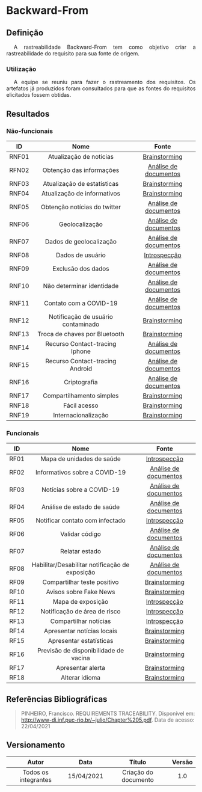 # Backward-From


## Definição

<div style="text-indent: 20px; text-align: justify">
A rastreabilidade Backward-From tem como objetivo criar a rastreabilidade do requisito para sua fonte de origem.

</div>

### Utilização

<div style="text-indent: 20px; text-align: justify">
A equipe se reuniu para fazer o rastreamento dos requisitos. Os artefatos já produzidos foram consultados para que as fontes do requisitos elicitados fossem obtidas.

</div>

## Resultados

### Não-funcionais
| ID | Nome | Fonte 
| :--------: | :--------: | :-------:|
|RNF01 |Atualização de notícias |[Brainstorming](https://requisitos-de-software.github.io/2020.2-Coronavirus-SUS/elicita%C3%A7%C3%A3o/brainstorming/#resultados)| | Organizacional|
|RFN02 |Obtenção das informações|  [Análise de documentos](https://requisitos-de-software.github.io/2020.2-Coronavirus-SUS/elicita%C3%A7%C3%A3o/analiseDeDocumentos/)| | Organizacional | 
|RNF03 |Atualização de estatísticas |[Brainstorming](https://requisitos-de-software.github.io/2020.2-Coronavirus-SUS/elicita%C3%A7%C3%A3o/brainstorming/#resultados)| | Organizacional |
|RNF04 |Atualização de informativos|[Brainstorming](https://requisitos-de-software.github.io/2020.2-Coronavirus-SUS/elicita%C3%A7%C3%A3o/brainstorming/#resultados)| | Organizacional|
|RNF05 |Obtenção notícias do twitter|[Análise de documentos](https://requisitos-de-software.github.io/2020.2-Coronavirus-SUS/elicita%C3%A7%C3%A3o/analiseDeDocumentos/)| | Organizacional |
|RNF06 |Geolocalização|[Análise de documentos](https://requisitos-de-software.github.io/2020.2-Coronavirus-SUS/elicita%C3%A7%C3%A3o/analiseDeDocumentos/)| | Desenvolvimento |
|RNF07 |Dados de geolocalização|[Análise de documentos](https://requisitos-de-software.github.io/2020.2-Coronavirus-SUS/elicita%C3%A7%C3%A3o/analiseDeDocumentos/#documento-analisado-amplifica-digital)| | Ambiental |
|RNF08 |Dados de usuário|[Introspecção](https://requisitos-de-software.github.io/2020.2-Coronavirus-SUS/elicita%C3%A7%C3%A3o/analiseDeDocumentos/)||  |
|RNF09 |Exclusão dos dados|[Análise de documentos](https://requisitos-de-software.github.io/2020.2-Coronavirus-SUS/elicita%C3%A7%C3%A3o/analiseDeDocumentos/)|
|RNF10 |Não determinar identidade|[Análise de documentos](https://requisitos-de-software.github.io/2020.2-Coronavirus-SUS/elicita%C3%A7%C3%A3o/analiseDeDocumentos/)|
|RNF11 |Contato com a COVID-19|[Análise de documentos](https://requisitos-de-software.github.io/2020.2-Coronavirus-SUS/elicita%C3%A7%C3%A3o/analiseDeDocumentos/)|
|RNF12 |Notificação de usuário contaminado|[Brainstorming](https://requisitos-de-software.github.io/2020.2-Coronavirus-SUS/elicita%C3%A7%C3%A3o/brainstorming/#resultados)|
|RNF13 |Troca de chaves por Bluetooth|[Brainstorming](https://requisitos-de-software.github.io/2020.2-Coronavirus-SUS/elicita%C3%A7%C3%A3o/brainstorming/#resultados)|
|RNF14 |Recurso Contact-tracing Iphone|[Análise de documentos](https://requisitos-de-software.github.io/2020.2-Coronavirus-SUS/elicita%C3%A7%C3%A3o/analiseDeDocumentos/)|
|RNF15 |Recurso Contact-tracing Android|[Análise de documentos](https://requisitos-de-software.github.io/2020.2-Coronavirus-SUS/elicita%C3%A7%C3%A3o/analiseDeDocumentos/#documento-analisado-play-store)| | | 
|RNF16 |Criptografia|[Análise de documentos](https://requisitos-de-software.github.io/2020.2-Coronavirus-SUS/elicita%C3%A7%C3%A3o/analiseDeDocumentos/)| | |
|RNF17 |Compartilhamento simples|[Brainstorming](https://requisitos-de-software.github.io/2020.2-Coronavirus-SUS/elicita%C3%A7%C3%A3o/brainstorming/#resultados)| | |
|RNF18 |Fácil acesso|[Brainstorming](https://requisitos-de-software.github.io/2020.2-Coronavirus-SUS/elicita%C3%A7%C3%A3o/brainstorming/#resultados)| | |
|RNF19 |Internacionalização|[Brainstorming](https://requisitos-de-software.github.io/2020.2-Coronavirus-SUS/elicita%C3%A7%C3%A3o/brainstorming/#resultados)|| |

### Funcionais

| ID | Nome |Fonte |
| :--------: | :--------: | :-------: |
|RF01 |Mapa de unidades de saúde | [Introspecção](https://requisitos-de-software.github.io/2020.2-Coronavirus-SUS/elicita%C3%A7%C3%A3o/analiseDeDocumentos/)| | |
|RF02 |Informativos sobre a COVID-19| [Análise de documentos](https://requisitos-de-software.github.io/2020.2-Coronavirus-SUS/elicita%C3%A7%C3%A3o/analiseDeDocumentos/)| | |
|RF03 |Notícias sobre a COVID-19| [Análise de documentos](https://requisitos-de-software.github.io/2020.2-Coronavirus-SUS/elicita%C3%A7%C3%A3o/analiseDeDocumentos/)| | |
|RF04 |Análise de estado de saúde| [Análise de documentos](https://requisitos-de-software.github.io/2020.2-Coronavirus-SUS/elicita%C3%A7%C3%A3o/analiseDeDocumentos/)| | |
|RF05 |Notificar contato com infectado|[Introspecção](https://requisitos-de-software.github.io/2020.2-Coronavirus-SUS/elicita%C3%A7%C3%A3o/analiseDeDocumentos/)| | |
|RF06 |Validar código | [Análise de documentos](https://requisitos-de-software.github.io/2020.2-Coronavirus-SUS/elicita%C3%A7%C3%A3o/analiseDeDocumentos/)| | |
|RF07 |Relatar estado | [Análise de documentos](https://requisitos-de-software.github.io/2020.2-Coronavirus-SUS/elicita%C3%A7%C3%A3o/analiseDeDocumentos/)| | |
|RF08 |Habilitar/Desabilitar notificação de exposição| [Análise de documentos](https://requisitos-de-software.github.io/2020.2-Coronavirus-SUS/elicita%C3%A7%C3%A3o/analiseDeDocumentos/)| | |
|RF09 |Compartilhar teste positivo| [Brainstorming](https://requisitos-de-software.github.io/2020.2-Coronavirus-SUS/elicita%C3%A7%C3%A3o/brainstorming/#resultados)| | |
|RF10 |Avisos sobre Fake News| [Brainstorming](https://requisitos-de-software.github.io/2020.2-Coronavirus-SUS/elicita%C3%A7%C3%A3o/brainstorming/#resultados)| | |
|RF11 |Mapa de exposição| [Introspecção](https://requisitos-de-software.github.io/2020.2-Coronavirus-SUS/elicita%C3%A7%C3%A3o/analiseDeDocumentos/)| | |
|RF12 |Notificação de área de risco| [Introspecção](https://requisitos-de-software.github.io/2020.2-Coronavirus-SUS/elicita%C3%A7%C3%A3o/analiseDeDocumentos/) | | |
|RF13 |Compartilhar notícias| [Introspecção](https://requisitos-de-software.github.io/2020.2-Coronavirus-SUS/elicita%C3%A7%C3%A3o/analiseDeDocumentos/) | | |
|RF14 |Apresentar notícias locais|[Brainstorming](https://requisitos-de-software.github.io/2020.2-Coronavirus-SUS/elicita%C3%A7%C3%A3o/brainstorming/#resultados)| | |
|RF15 |Apresentar estatísticas |[Brainstorming](https://requisitos-de-software.github.io/2020.2-Coronavirus-SUS/elicita%C3%A7%C3%A3o/brainstorming/#resultados)| | |
|RF16 |Previsão de disponibilidade de vacina|[Brainstorming](https://requisitos-de-software.github.io/2020.2-Coronavirus-SUS/elicita%C3%A7%C3%A3o/brainstorming/#resultados) | | |
|RF17 |Apresentar alerta|[Brainstorming](https://requisitos-de-software.github.io/2020.2-Coronavirus-SUS/elicita%C3%A7%C3%A3o/brainstorming/#resultados)| | | 
|RF18 |Alterar idioma|[Brainstorming](https://requisitos-de-software.github.io/2020.2-Coronavirus-SUS/elicita%C3%A7%C3%A3o/brainstorming/#resultados)| | |

## Referências Bibliográficas
> PINHEIRO, Francisco. REQUIREMENTS TRACEABILITY. Disponível em: http://www-di.inf.puc-rio.br/~julio/Chapter%205.pdf. Data de acesso: 22/04/2021

## Versionamento
| Autor     | Data       | Título     | Versão     |
| :--------:| :--------: | :--------: | :--------: |
| Todos os integrantes | 15/04/2021 | Criação do documento | 1.0
